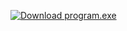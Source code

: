 [![Download program.exe](https://img.shields.io/badge/Download-program.exe-brightgreen)](https://github.com/saneag/concurs_utm_install/raw/main/dist/program.exe)